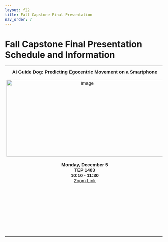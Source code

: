 ```yaml
---
layout: f22
title: Fall Capstone Final Presentation
nav_order: 7
---
```


# Fall Capstone Final Presentation Schedule and Information

<style type="text/css">
.tg  {border-collapse:collapse;border-spacing:0;}
.tg td{border-style:solid;border-width:0px;font-family:Arial, sans-serif;font-size:14px;overflow:hidden;
  padding:10px 5px;word-break:normal;}
.tg th{border-style:solid;border-width:0px;font-family:Arial, sans-serif;font-size:14px;font-weight:normal;
  overflow:hidden;padding:10px 5px;word-break:normal;}
.tg .tg-mv02{font-size:15px;text-align:center;vertical-align:top}
.tg .tg-nto1{text-align:left;vertical-align:top}
</style>
<table class="tg">
<tbody>
  <tr>
    <td class="tg-mv02"><span style="font-weight:bold;font-style:normal;text-decoration:none">AI Guide Dog: Predicting Egocentric Movement on a Smartphone</span><br><br><img src="https://i.postimg.cc/D00RfwrQ/Screenshot-2022-11-28-at-10-02-08-PM.png" alt="Image" width="500" height="246"><br><br><span style="font-weight:bold;font-style:normal;text-decoration:none">Monday, December 5</span><br><span style="font-weight:bold;font-style:normal;text-decoration:none">TEP 1403</span><br><span style="font-weight:bold">10:10 - 11:30</span><br><a href="https://cmu.zoom.us/j/99052277357?pwd=M0dhSDVCQ2gra1VlM3d4YTV1VjVkdz09" target="_blank" rel="noopener noreferrer">Zoom Link</a></td>
    <td class="tg-nto1"></td>
    <td class="tg-nto1"></td>
  </tr>
  <tr>
    <td class="tg-nto1"></td>
    <td class="tg-nto1"></td>
    <td class="tg-nto1"></td>
  </tr>
  <tr>
    <td class="tg-nto1"></td>
    <td class="tg-nto1"></td>
    <td class="tg-nto1"></td>
  </tr>
  <tr>
    <td class="tg-nto1"></td>
    <td class="tg-nto1"></td>
    <td class="tg-nto1"></td>
  </tr>
  <tr>
    <td class="tg-nto1"></td>
    <td class="tg-nto1"></td>
    <td class="tg-nto1"></td>
  </tr>
  <tr>
    <td class="tg-nto1"></td>
    <td class="tg-nto1"></td>
    <td class="tg-nto1"></td>
  </tr>
  <tr>
    <td class="tg-nto1"></td>
    <td class="tg-nto1"></td>
    <td class="tg-nto1"></td>
  </tr>
  <tr>
    <td class="tg-nto1"></td>
    <td class="tg-nto1"></td>
    <td class="tg-nto1"></td>
  </tr>
  <tr>
    <td class="tg-nto1"></td>
    <td class="tg-nto1"></td>
    <td class="tg-nto1"></td>
  </tr>
</tbody>
</table>
